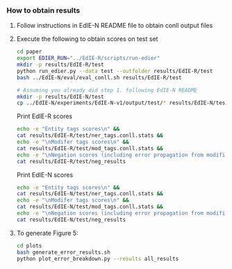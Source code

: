 ### How to obtain results

1. Follow instructions in EdIE-N README file to obtain conll output files
2. Execute the following to obtain scores on test set

	```bash
	cd paper
	export EDIER_RUN="../EdIE-R/scripts/run-edier"
	mkdir -p results/EdIE-R/test
	python run_edier.py --data test --outfolder results/EdIE-R/test
	bash ../EdIE-N/eval/eval_conll.sh results/EdIE-R/test

	# Assuming you already did step 1. following EdIE-N README
	mkdir -p results/EdIE-N/test
	cp ../EdIE-N/experiments/EdIE-N-v1/output/test/* results/EdIE-N/test
	```

	Print EdIE-R scores

	```bash
	echo -e "Entity tags scores\n" &&
	cat results/EdIE-R/test/ner_tags.conll.stats &&
	echo -e "\nModifer tags scores\n" &&
	cat results/EdIE-R/test/mod_tags.conll.stats &&
	echo -e "\nNegation scores (including error propagation from modifier/entity tagging)\n" &&
	cat results/EdIE-R/test/neg_results
	```

	Print EdIE-N scores

	```bash
	echo -e "Entity tags scores\n" &&
	cat results/EdIE-N/test/ner_tags.conll.stats &&
	echo -e "\nModifer tags scores\n" &&
	cat results/EdIE-N/test/mod_tags.conll.stats &&
	echo -e "\nNegation scores (including error propagation from modifier/entity tagging)\n" &&
	cat results/EdIE-N/test/neg_results
	```

3. To generate Figure 5:

	```bash
	cd plots
	bash generate_error_results.sh
	python plot_error_breakdown.py --results all_results
	```

